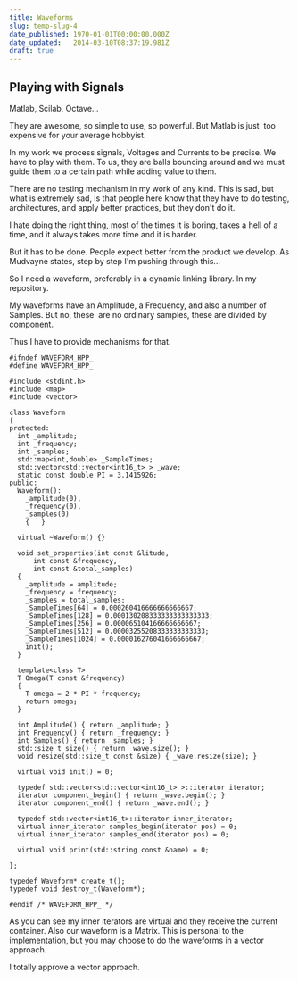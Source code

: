 ```yaml
---
title: Waveforms
slug: temp-slug-4
date_published: 1970-01-01T00:00:00.000Z
date_updated:   2014-03-10T08:37:19.981Z
draft: true
---
```



<h2><strong>Playing with Signals</strong></h2>
Matlab, Scilab, Octave...

They are awesome, so simple to use, so powerful. But Matlab is just &nbsp;too expensive for your average hobbyist.

In my work we process signals, Voltages and Currents to be precise. We have to play with them. To us, they are balls bouncing around and we must guide them to a certain path while adding value to them.

There are no testing mechanism in my work of any kind. This is sad, but what is extremely sad, is that people here know that they have to do testing, architectures, and apply better practices, but they don't do it.

I hate doing the right thing, most of the times it is boring, takes a hell of a time, and it always takes more time and it is harder.

But it has to be done. People expect better from the product we develop. As Mudvayne states, step by step I'm pushing through this...&nbsp;

So I need a waveform, preferably in a dynamic linking library. In my repository.&nbsp;

My waveforms have an Amplitude, a Frequency, and also a number of Samples. But no, these &nbsp;are no ordinary samples, these are divided by component.&nbsp;

Thus I have to provide mechanisms for that.

```language-cpp
#ifndef WAVEFORM_HPP_
#define WAVEFORM_HPP_

#include <stdint.h>
#include <map>
#include <vector>

class Waveform
{
protected:
  int _amplitude;
  int _frequency;
  int _samples;
  std::map<int,double> _SampleTimes;
  std::vector<std::vector<int16_t> > _wave;
  static const double PI = 3.1415926;
public:
  Waveform():
    _amplitude(0),
    _frequency(0),
    _samples(0)
    {   }

  virtual ~Waveform() {}

  void set_properties(int const &litude,
      int const &frequency,
      int const &total_samples)
  {
    _amplitude = amplitude;
    _frequency = frequency;
    _samples = total_samples;
    _SampleTimes[64] = 0.000260416666666666667;
    _SampleTimes[128] = 0.000130208333333333333333;
    _SampleTimes[256] = 0.000065104166666666667;
    _SampleTimes[512] = 0.00003255208333333333333;
    _SampleTimes[1024] = 0.000016276041666666667;
    init();
  }

  template<class T>
  T Omega(T const &frequency)
  {
    T omega = 2 * PI * frequency;
    return omega;
  }

  int Amplitude() { return _amplitude; }
  int Frequency() { return _frequency; }
  int Samples() { return _samples; }
  std::size_t size() { return _wave.size(); }
  void resize(std::size_t const &size) { _wave.resize(size); }

  virtual void init() = 0;

  typedef std::vector<std::vector<int16_t> >::iterator iterator;
  iterator component_begin() { return _wave.begin(); }
  iterator component_end() { return _wave.end(); }

  typedef std::vector<int16_t>::iterator inner_iterator;
  virtual inner_iterator samples_begin(iterator pos) = 0;
  virtual inner_iterator samples_end(iterator pos) = 0;

  virtual void print(std::string const &name) = 0;

};

typedef Waveform* create_t();
typedef void destroy_t(Waveform*);

#endif /* WAVEFORM_HPP_ */
```

As you can see my inner iterators are virtual and they receive the current container. Also our waveform is a Matrix. This is personal to the implementation, but you may choose to do the waveforms in a vector approach.

I totally approve a vector approach.


